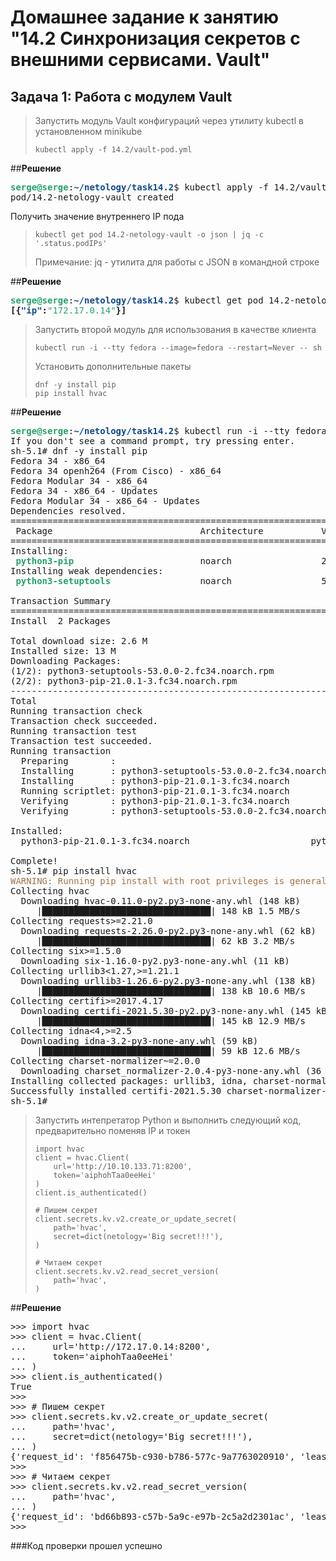 # Домашнее задание к занятию "14.2 Синхронизация секретов с внешними сервисами. Vault"

## Задача 1: Работа с модулем Vault

> Запустить модуль Vault конфигураций через утилиту kubectl в установленном minikube
> 
> ```
> kubectl apply -f 14.2/vault-pod.yml
> ```

##**Решение**

<pre><font color="#26A269"><b>serge@serge</b></font>:<font color="#12488B"><b>~/netology/task14.2</b></font>$ kubectl apply -f 14.2/vault-pod.yml
pod/14.2-netology-vault created
</pre>

Получить значение внутреннего IP пода

> ```
> kubectl get pod 14.2-netology-vault -o json | jq -c '.status.podIPs'
> ```
> 
> Примечание: jq - утилита для работы с JSON в командной строке

##**Решение**

<pre><font color="#26A269"><b>serge@serge</b></font>:<font color="#12488B"><b>~/netology/task14.2</b></font>$ kubectl get pod 14.2-netology-vault -o json | jq -c &apos;.status.podIPs&apos;
<b>[{</b><font color="#12488B"><b>&quot;ip&quot;</b></font><b>:</b><font color="#26A269">&quot;172.17.0.14&quot;</font><b>}]</b>
</pre>

> Запустить второй модуль для использования в качестве клиента
> 
> ```
> kubectl run -i --tty fedora --image=fedora --restart=Never -- sh
> ```
> 
> Установить дополнительные пакеты
> 
> ```
> dnf -y install pip
> pip install hvac
> ```

##**Решение**

<pre><font color="#26A269"><b>serge@serge</b></font>:<font color="#12488B"><b>~/netology/task14.2</b></font>$ kubectl run -i --tty fedora --image=fedora --restart=Never -- sh
If you don&apos;t see a command prompt, try pressing enter.
sh-5.1# dnf -y install pip
Fedora 34 - x86_64                                                                      12 MB/s |  74 MB     00:05    
Fedora 34 openh264 (From Cisco) - x86_64                                               1.2 kB/s | 2.5 kB     00:02    
Fedora Modular 34 - x86_64                                                             1.8 MB/s | 4.9 MB     00:02    
Fedora 34 - x86_64 - Updates                                                           8.9 MB/s |  25 MB     00:02    
Fedora Modular 34 - x86_64 - Updates                                                   3.2 MB/s | 4.6 MB     00:01    
Dependencies resolved.
=======================================================================================================================
 Package                            Architecture           Version                       Repository               Size
=======================================================================================================================
Installing:
 <font color="#26A269"><b>python3-pip                       </b></font> noarch                 21.0.1-3.fc34                 updates                 1.8 M
Installing weak dependencies:
 <font color="#26A269"><b>python3-setuptools                </b></font> noarch                 53.0.0-2.fc34                 updates                 840 k

Transaction Summary
=======================================================================================================================
Install  2 Packages

Total download size: 2.6 M
Installed size: 13 M
Downloading Packages:
(1/2): python3-setuptools-53.0.0-2.fc34.noarch.rpm                                     5.0 MB/s | 840 kB     00:00    
(2/2): python3-pip-21.0.1-3.fc34.noarch.rpm                                            7.4 MB/s | 1.8 MB     00:00    
-----------------------------------------------------------------------------------------------------------------------
Total                                                                                  2.3 MB/s | 2.6 MB     00:01     
Running transaction check
Transaction check succeeded.
Running transaction test
Transaction test succeeded.
Running transaction
  Preparing        :                                                                                               1/1 
  Installing       : python3-setuptools-53.0.0-2.fc34.noarch                                                       1/2 
  Installing       : python3-pip-21.0.1-3.fc34.noarch                                                              2/2 
  Running scriptlet: python3-pip-21.0.1-3.fc34.noarch                                                              2/2 
  Verifying        : python3-pip-21.0.1-3.fc34.noarch                                                              1/2 
  Verifying        : python3-setuptools-53.0.0-2.fc34.noarch                                                       2/2 

Installed:
  python3-pip-21.0.1-3.fc34.noarch                       python3-setuptools-53.0.0-2.fc34.noarch                      

Complete!
sh-5.1# pip install hvac
<font color="#A2734C">WARNING: Running pip install with root privileges is generally not a good idea. Try `pip install --user` instead.</font>
Collecting hvac
  Downloading hvac-0.11.0-py2.py3-none-any.whl (148 kB)
     |████████████████████████████████| 148 kB 1.5 MB/s 
Collecting requests&gt;=2.21.0
  Downloading requests-2.26.0-py2.py3-none-any.whl (62 kB)
     |████████████████████████████████| 62 kB 3.2 MB/s 
Collecting six&gt;=1.5.0
  Downloading six-1.16.0-py2.py3-none-any.whl (11 kB)
Collecting urllib3&lt;1.27,&gt;=1.21.1
  Downloading urllib3-1.26.6-py2.py3-none-any.whl (138 kB)
     |████████████████████████████████| 138 kB 10.6 MB/s 
Collecting certifi&gt;=2017.4.17
  Downloading certifi-2021.5.30-py2.py3-none-any.whl (145 kB)
     |████████████████████████████████| 145 kB 12.9 MB/s 
Collecting idna&lt;4,&gt;=2.5
  Downloading idna-3.2-py3-none-any.whl (59 kB)
     |████████████████████████████████| 59 kB 12.6 MB/s 
Collecting charset-normalizer~=2.0.0
  Downloading charset_normalizer-2.0.4-py3-none-any.whl (36 kB)
Installing collected packages: urllib3, idna, charset-normalizer, certifi, six, requests, hvac
Successfully installed certifi-2021.5.30 charset-normalizer-2.0.4 hvac-0.11.0 idna-3.2 requests-2.26.0 six-1.16.0 urllib3-1.26.6
sh-5.1# </pre>

> Запустить интепретатор Python и выполнить следующий код, предварительно
> поменяв IP и токен
> 
> ```
> import hvac
> client = hvac.Client(
>     url='http://10.10.133.71:8200',
>     token='aiphohTaa0eeHei'
> )
> client.is_authenticated()
> 
> # Пишем секрет
> client.secrets.kv.v2.create_or_update_secret(
>     path='hvac',
>     secret=dict(netology='Big secret!!!'),
> )
> 
> # Читаем секрет
> client.secrets.kv.v2.read_secret_version(
>     path='hvac',
> )
> ```

##**Решение**

<pre>&gt;&gt;&gt; import hvac
&gt;&gt;&gt; client = hvac.Client(
...     url=&apos;http://172.17.0.14:8200&apos;,
...     token=&apos;aiphohTaa0eeHei&apos;
... )
&gt;&gt;&gt; client.is_authenticated()
True
&gt;&gt;&gt; 
&gt;&gt;&gt; # Пишем секрет
&gt;&gt;&gt; client.secrets.kv.v2.create_or_update_secret(
...     path=&apos;hvac&apos;,
...     secret=dict(netology=&apos;Big secret!!!&apos;),
... )
{&apos;request_id&apos;: &apos;f856475b-c930-b786-577c-9a7763020910&apos;, &apos;lease_id&apos;: &apos;&apos;, &apos;renewable&apos;: False, &apos;lease_duration&apos;: 0, &apos;data&apos;: {&apos;created_time&apos;: &apos;2021-08-24T14:23:43.059809621Z&apos;, &apos;deletion_time&apos;: &apos;&apos;, &apos;destroyed&apos;: False, &apos;version&apos;: 4}, &apos;wrap_info&apos;: None, &apos;warnings&apos;: None, &apos;auth&apos;: None}
&gt;&gt;&gt; 
&gt;&gt;&gt; # Читаем секрет
&gt;&gt;&gt; client.secrets.kv.v2.read_secret_version(
...     path=&apos;hvac&apos;,
... )
{&apos;request_id&apos;: &apos;bd66b893-c57b-5a9c-e97b-2c5a2d2301ac&apos;, &apos;lease_id&apos;: &apos;&apos;, &apos;renewable&apos;: False, &apos;lease_duration&apos;: 0, &apos;data&apos;: {&apos;data&apos;: {&apos;netology&apos;: &apos;Big secret!!!&apos;}, &apos;metadata&apos;: {&apos;created_time&apos;: &apos;2021-08-24T14:23:43.059809621Z&apos;, &apos;deletion_time&apos;: &apos;&apos;, &apos;destroyed&apos;: False, &apos;version&apos;: 4}}, &apos;wrap_info&apos;: None, &apos;warnings&apos;: None, &apos;auth&apos;: None}
&gt;&gt;&gt; </pre>

###Код проверки прошел успешно